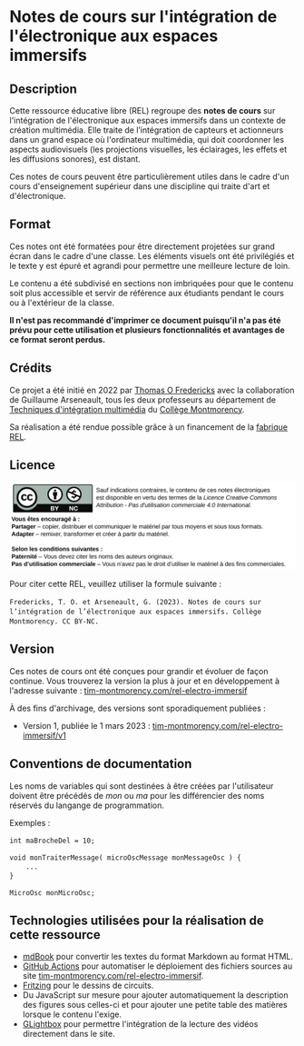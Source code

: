 # Notes de cours sur l'intégration de l'électronique aux espaces immersifs


## Description

Cette ressource éducative libre (REL) regroupe des **notes de cours** sur l'intégration de l'électronique aux espaces immersifs dans un contexte de création multimédia. Elle traite de l’intégration de capteurs et actionneurs dans un grand espace où l'ordinateur multimédia, qui doit coordonner les aspects audiovisuels (les projections visuelles, les éclairages, les effets et les diffusions sonores), est distant.

Ces notes de cours peuvent être particulièrement utiles dans le cadre d'un cours d'enseignement supérieur dans une discipline qui traite d'art et d'électronique.

## Format

Ces notes ont été formatées pour être directement projetées sur grand écran dans le cadre d'une classe. Les éléments visuels ont été privilégiés et le texte y est épuré et agrandi pour permettre une meilleure lecture de loin. 

Le contenu a été subdivisé en sections non imbriquées pour que le contenu soit plus accessible et servir de référence aux étudiants pendant le cours ou à l'extérieur de la classe.

**Il n'est pas recommandé d'imprimer ce document puisqu'il n'a pas été prévu pour cette utilisation et plusieurs fonctionnalités et avantages de ce format seront perdus.**


## Crédits

Ce projet a été initié en 2022 par [Thomas O Fredericks](http://t-o-f.info) avec la collaboration de Guillaume Arseneault, tous les deux professeurs au département de [Techniques d'intégration multimédia](https://www.cmontmorency.qc.ca/programmes/nos-programmes-detudes/techniques/techniques-dintegration-multimedia/description-du-programme/) du [Collège Montmorency](https://www.cmontmorency.qc.ca/).

Sa réalisation a été rendue possible grâce à un financement de la [fabrique REL](https://fabriquerel.org/rel/).

## Licence

![](./licence.svg)

Pour citer cette REL, veuillez utiliser la formule suivante :

```Fredericks, T. O. et Arseneault, G. (2023). Notes de cours sur l’intégration de l’électronique aux espaces immersifs. Collège Montmorency. CC BY-NC.```

##  Version

Ces notes de cours ont été conçues pour grandir et évoluer de façon continue. Vous trouverez la version la plus à jour et en développement à l'adresse suivante : [tim-montmorency.com/rel-electro-immersif](https://tim-montmorency.com/rel-electro-immersif/)

À des fins d'archivage, des versions sont sporadiquement publiées :
* Version 1, publiée le 1 mars 2023 : [tim-montmorency.com/rel-electro-immersif/v1](https://tim-montmorency.com/rel-electro-immersif/v1)


## Conventions de documentation

Les noms de variables qui sont destinées à être créées par l'utilisateur doivent être précédés de *mon* ou *ma* pour les différencier des noms réservés du langange de programmation.

Exemples :

```arduino
int maBrocheDel = 10;
```

```arduino
void monTraiterMessage( microOscMessage monMessageOsc ) {
	...
}
```

```arduino
MicroOsc monMicroOsc;
```



## Technologies utilisées pour la réalisation de cette ressource

* [mdBook](https://rust-lang.github.io/mdBook/) pour convertir les textes du format Markdown au format HTML.
* [GitHub Actions](https://docs.github.com/en/actions) pour automatiser le déploiement des fichiers sources au site [tim-montmorency.com/rel-electro-immersif](https://tim-montmorency.com/rel-electro-immersif/).
* [Fritzing](https://fritzing.org/) pour le dessins de circuits.
* Du JavaScript sur mesure pour ajouter automatiquement la description des figures sous celles-ci et pour ajouter une petite table des matières lorsque le contenu l'exige.
* [GLightbox](https://github.com/biati-digital/glightbox) pour permettre l'intégration de la lecture des vidéos directement dans le site.
